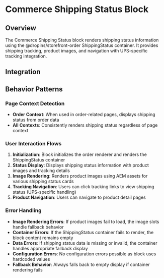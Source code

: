 # Commerce Shipping Status Block

## Overview

The Commerce Shipping Status block renders shipping status information using the @dropins/storefront-order ShippingStatus container. It provides shipping tracking, product images, and navigation with UPS-specific tracking integration.

## Integration

<!-- ### Block Configuration

No block configuration is read via `readBlockConfig()`. -->

<!-- ### URL Parameters

No URL parameters directly affect this block's behavior. -->

<!-- ### Local Storage

No localStorage keys are used by this block. -->

<!-- ### Events

#### Event Listeners

No direct event listeners are implemented in this block.

#### Event Emitters

No events are emitted by this block. -->

## Behavior Patterns

### Page Context Detection

- **Order Context**: When used in order-related pages, displays shipping status from order data
- **All Contexts**: Consistently renders shipping status regardless of page context

### User Interaction Flows

1. **Initialization**: Block initializes the order renderer and renders the ShippingStatus container
2. **Status Display**: Displays shipping status information with product images and tracking details
3. **Image Rendering**: Renders product images using AEM assets for various shipping status cards
4. **Tracking Navigation**: Users can click tracking links to view shipping status (UPS-specific handling)
5. **Product Navigation**: Users can navigate to product detail pages

### Error Handling

- **Image Rendering Errors**: If product images fail to load, the image slots handle fallback behavior
- **Container Errors**: If the ShippingStatus container fails to render, the block content remains empty
- **Data Errors**: If shipping status data is missing or invalid, the container handles appropriate fallback display
- **Configuration Errors**: No configuration errors possible as block uses hardcoded values
- **Fallback Behavior**: Always falls back to empty display if container rendering fails
